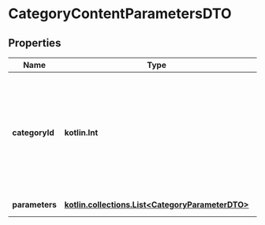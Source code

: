 
# CategoryContentParametersDTO

## Properties
| Name | Type | Description | Notes |
| ------------ | ------------- | ------------- | ------------- |
| **categoryId** | **kotlin.Int** | Идентификатор категории на Маркете. Чтобы узнать идентификатор категории, к которой относится товар, воспользуйтесь запросом [POST categories/tree](../../reference/categories/getCategoriesTree.md). |  |
| **parameters** | [**kotlin.collections.List&lt;CategoryParameterDTO&gt;**](CategoryParameterDTO.md) | Список характеристик. |  [optional] |



